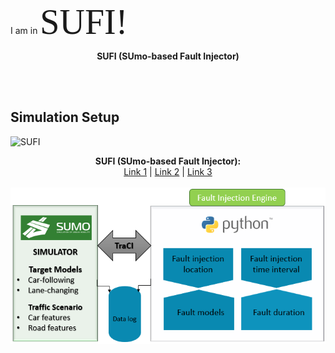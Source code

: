 I am in <span style="font-family:Papyrus; font-size:4em;">SUFI!</span>
**<div align="center">SUFI (SUmo-based Fault Injector)</div>**

<br/> 
<br/> 



## Simulation Setup

![SUFI](SUFI.png "Title")


<p align="center">
  <b>SUFI (SUmo-based Fault Injector):</b><br>
  <a href="#">Link 1</a> |
  <a href="#">Link 2</a> |
  <a href="#">Link 3</a>
  <br><br>
  <img src="https://github.com/RISE-Dependable-Transport-Systems/SUFI/blob/master/Documentation/pictures/SUFI.PNG">
</p>
